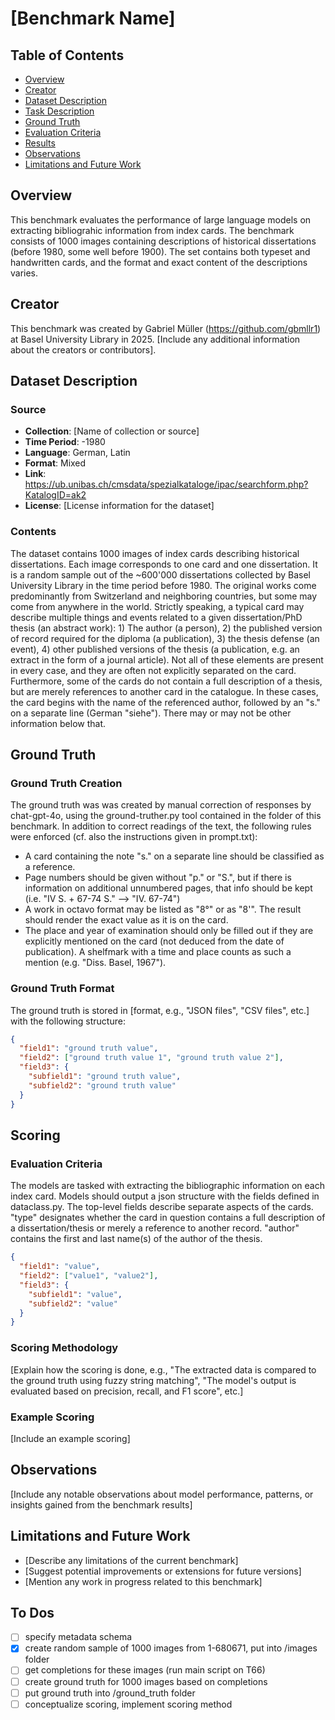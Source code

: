 # [Benchmark Name]

## Table of Contents
- [Overview](#overview)
- [Creator](#creator)
- [Dataset Description](#dataset-description)
- [Task Description](#task-description)
- [Ground Truth](#ground-truth)
- [Evaluation Criteria](#evaluation-criteria)
- [Results](#results)
- [Observations](#observations)
- [Limitations and Future Work](#limitations-and-future-work)

## Overview
This benchmark evaluates the performance of large language models on extracting bibliograhic information from index cards. The benchmark consists of 1000 images containing descriptions of historical dissertations (before 1980, some well before 1900). The set contains both typeset and handwritten cards, and the format and exact content of the descriptions varies. 

## Creator
This benchmark was created by Gabriel Müller (https://github.com/gbmllr1) at Basel University Library in 2025. [Include any additional information about the creators or contributors].

## Dataset Description

### Source
- **Collection**: [Name of collection or source]
- **Time Period**: -1980
- **Language**: German, Latin
- **Format**: Mixed
- **Link**: https://ub.unibas.ch/cmsdata/spezialkataloge/ipac/searchform.php?KatalogID=ak2
- **License**: [License information for the dataset]

### Contents
The dataset contains 1000 images of index cards describing historical dissertations. Each image corresponds to one card and one dissertation. It is a random sample out of the ~600'000 dissertations collected by Basel University Library in the time period before 1980. The original works come predominantly from Switzerland and neighboring countries, but some may come from anywhere in the world.
Strictly speaking, a typical card may describe multiple things and events related to a given dissertation/PhD thesis (an abstract work): 1) The author (a person), 2) the published version of record required for the diploma (a publication), 3) the thesis defense (an event), 4) other published versions of the thesis (a publication, e.g. an extract in the form of a journal article). Not all of these elements are present in every case, and they are often not explicitly separated on the card.
Furthermore, some of the cards do not contain a full description of a thesis, but are merely references to another card in the catalogue. In these cases, the card begins with the name of the referenced author, followed by an "s." on a separate line (German "siehe"). There may or may not be other information below that.

## Ground Truth

### Ground Truth Creation
The ground truth was was created by manual correction of responses by chat-gpt-4o, using the ground-truther.py tool contained in the folder of this benchmark. In addition to correct readings of the text, the following rules were enforced (cf. also the instructions given in prompt.txt):
- A card containing the note "s." on a separate line should be classified as a reference.
- Page numbers should be given without "p." or "S.", but if there is information on additional unnumbered pages, that info should be kept (i.e. "IV S. + 67-74 S." --> "IV. 67-74")
- A work in octavo format may be listed as "8°" or as "8'". The result should render the exact value as it is on the card.
- The place and year of examination should only be filled out if they are explicitly mentioned on the card (not deduced from the date of publication). A shelfmark with a time and place counts as such a mention (e.g. "Diss. Basel, 1967"). 

### Ground Truth Format
The ground truth is stored in [format, e.g., "JSON files", "CSV files", etc.] with the following structure:

```json
{
  "field1": "ground truth value",
  "field2": ["ground truth value 1", "ground truth value 2"],
  "field3": {
    "subfield1": "ground truth value",
    "subfield2": "ground truth value"
  }
}
```
## Scoring

### Evaluation Criteria
The models are tasked with extracting the bibliographic information on each index card. Models should output a json structure with the fields defined in dataclass.py. The top-level fields describe separate aspects of the cards. "type" designates whether the card in question contains a full description of a dissertation/thesis or merely a reference to another record. "author" contains the first and last name(s) of the author of the thesis.   

```json
{
  "field1": "value",
  "field2": ["value1", "value2"],
  "field3": {
    "subfield1": "value",
    "subfield2": "value"
  }
}
```

### Scoring Methodology
[Explain how the scoring is done, e.g., "The extracted data is compared to the ground truth using fuzzy string matching", "The model's output is evaluated based on precision, recall, and F1 score", etc.]

### Example Scoring
[Include an example scoring]

## Observations

[Include any notable observations about model performance, patterns, or insights gained from the benchmark results]

## Limitations and Future Work

- [Describe any limitations of the current benchmark]
- [Suggest potential improvements or extensions for future versions]
- [Mention any work in progress related to this benchmark]

## To Dos
- [ ] specify metadata schema
- [x] create random sample of 1000 images from 1-680671, put into /images folder
- [ ] get completions for these images (run main script on T66)
- [ ] create ground truth for 1000 images based on completions
- [ ] put ground truth into /ground_truth folder
- [ ] conceptualize scoring, implement scoring method